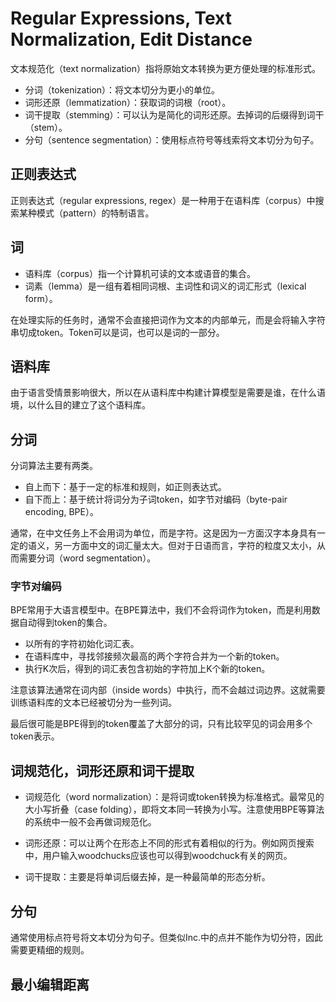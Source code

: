 # Regular Expressions, Text Normalization, Edit Distance

文本规范化（text normalization）指将原始文本转换为更方便处理的标准形式。

- 分词（tokenization）：将文本切分为更小的单位。
- 词形还原（lemmatization）：获取词的词根（root）。
- 词干提取（stemming）：可以认为是简化的词形还原。去掉词的后缀得到词干（stem）。
- 分句（sentence segmentation）：使用标点符号等线索将文本切分为句子。

## 正则表达式

正则表达式（regular expressions, regex）是一种用于在语料库（corpus）中搜索某种模式（pattern）的特制语言。

## 词

- 语料库（corpus）指一个计算机可读的文本或语音的集合。
- 词素（lemma）是一组有着相同词根、主词性和词义的词汇形式（lexical form）。

在处理实际的任务时，通常不会直接把词作为文本的内部单元，而是会将输入字符串切成token。Token可以是词，也可以是词的一部分。

## 语料库

由于语言受情景影响很大，所以在从语料库中构建计算模型是需要是谁，在什么语境，以什么目的建立了这个语料库。

## 分词

分词算法主要有两类。

- 自上而下：基于一定的标准和规则，如正则表达式。
- 自下而上：基于统计将词分为子词token，如字节对编码（byte-pair encoding, BPE）。

通常，在中文任务上不会用词为单位，而是字符。这是因为一方面汉字本身具有一定的语义，另一方面中文的词汇量太大。但对于日语而言，字符的粒度又太小，从而需要分词（word segmentation）。

### 字节对编码

BPE常用于大语言模型中。在BPE算法中，我们不会将词作为token，而是利用数据自动得到token的集合。

- 以所有的字符初始化词汇表。
- 在语料库中，寻找邻接频次最高的两个字符合并为一个新的token。
- 执行K次后，得到的词汇表包含初始的字符加上K个新的token。

注意该算法通常在词内部（inside words）中执行，而不会越过词边界。这就需要训练语料库的文本已经被切分为一些列词。

最后很可能是BPE得到的token覆盖了大部分的词，只有比较罕见的词会用多个token表示。

## 词规范化，词形还原和词干提取

- 词规范化（word normalization）：是将词或token转换为标准格式。最常见的大小写折叠（case folding），即将文本同一转换为小写。注意使用BPE等算法的系统中一般不会再做词规范化。
- 词形还原：可以让两个在形态上不同的形式有着相似的行为。例如网页搜索中，用户输入woodchucks应该也可以得到woodchuck有关的网页。

- 词干提取：主要是将单词后缀去掉，是一种最简单的形态分析。

## 分句

通常使用标点符号将文本切分为句子。但类似Inc.中的点并不能作为切分符，因此需要更精细的规则。

## 最小编辑距离

